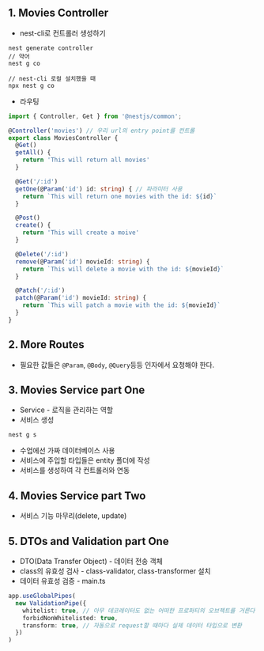 ## 1. Movies Controller
* nest-cli로 컨트롤러 생성하기
```
nest generate controller
// 약어
nest g co

// nest-cli 로컬 설치했을 때
npx nest g co
```

* 라우팅
```ts
import { Controller, Get } from '@nestjs/common';

@Controller('movies') // 우리 url의 entry point를 컨트롤
export class MoviesController {
  @Get()
  getAll() {
    return 'This will return all movies'
  }

  @Get('/:id')
  getOne(@Param('id') id: string) { // 파라미터 사용
    return `This will return one movies with the id: ${id}`
  }

  @Post()
  create() {
    return 'This will create a moive'
  }

  @Delete('/:id')
  remove(@Param('id') movieId: string) {
    return `This will delete a movie with the id: ${movieId}`
  }

  @Patch('/:id')
  patch(@Param('id') movieId: string) {
    return `This will patch a movie with the id: ${movieId}` 
  }
}
```

## 2. More Routes
* 필요한 값들은 `@Param`, `@Body`, `@Query`등등 인자에서 요청해야 한다.

## 3. Movies Service part One
* Service - 로직을 관리하는 역할
* 서비스 생성
```
nest g s
```
* 수업에선 가짜 데이터베이스 사용
* 서비스에 주입할 타입들은 entity 폴더에 작성
* 서비스를 생성하여 각 컨트롤러와 연동

## 4. Movies Service part Two
* 서비스 기능 마무리(delete, update)

## 5. DTOs and Validation part One
* DTO(Data Transfer Object) - 데이터 전송 객체
* class의 유효성 검사 - class-validator, class-transformer 설치
* 데이터 유효성 검증 - main.ts
```ts
app.useGlobalPipes(
  new ValidationPipe({
    whitelist: true, // 아무 데코레이터도 없는 어떠한 프로퍼티의 오브젝트를 거른다
    forbidNonWhitelisted: true,
    transform: true, // 자동으로 request할 때마다 실제 데이터 타입으로 변환
  })
)
```